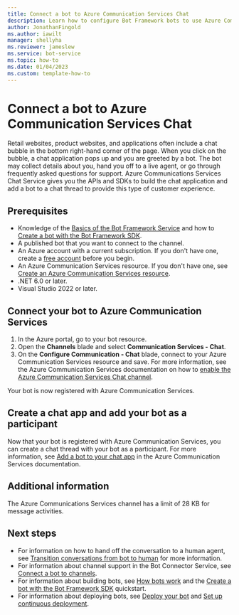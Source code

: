 ```yaml
---
title: Connect a bot to Azure Communication Services Chat
description: Learn how to configure Bot Framework bots to use Azure Communication Services Chat to communicate with users.
author: JonathanFingold
ms.author: iawilt
manager: shellyha
ms.reviewer: jameslew
ms.service: bot-service
ms.topic: how-to
ms.date: 01/04/2023
ms.custom: template-how-to
---
```


# Connect a bot to Azure Communication Services Chat

Retail websites, product websites, and applications often include a chat bubble in the bottom right-hand corner of the page. When you click on the bubble, a chat application pops up and you are greeted by a bot. The bot may collect details about you, hand you off to a live agent, or go through frequently asked questions for support. Azure Communications Services Chat Service gives you the APIs and SDKs to build the chat application and add a bot to a chat thread to provide this type of customer experience.


## Prerequisites

- Knowledge of the [Basics of the Bot Framework Service](v4sdk/bot-builder-basics.md) and how to [Create a bot with the Bot Framework SDK](bot-service-quickstart-create-bot.md).
- A published bot that you want to connect to the channel.
- An Azure account with a current subscription. If you don't have one, create a [free account](https://azure.microsoft.com/free/?WT.mc_id=A261C142F) before you begin.
- An Azure Communication Services resource. If you don't have one, see [Create an Azure Communication Services resource](/azure/communication-services/quickstarts/create-communication-resource).
- .NET 6.0 or later.
- Visual Studio 2022 or later.

## Connect your bot to Azure Communication Services

1. In the Azure portal, go to your bot resource.
1. Open the **Channels** blade and select **Communication Services - Chat**.
1. On the **Configure Communication - Chat** blade, connect to your Azure Communication Services resource and save. For more information, see the Azure Communication Services documentation on how to [enable the Azure Communication Services Chat channel](/azure/communication-services/quickstarts/chat/quickstart-botframework-integration#step-3---enable-azure-communication-services-chat-channel).

Your bot is now registered with Azure Communication Services.

## Create a chat app and add your bot as a participant

Now that your bot is registered with Azure Communication Services, you can create a chat thread with your bot as a participant.
For more information, see [Add a bot to your chat app](/azure/communication-services/quickstarts/chat/quickstart-botframework-integration) in the Azure Communication Services documentation.

## Additional information

The Azure Communications Services channel has a limit of 28 KB for message activities.

## Next steps

- For information on how to hand off the conversation to a human agent, see [Transition conversations from bot to human](bot-service-design-pattern-handoff-human.md) for more information.
- For information about channel support in the Bot Connector Service, see [Connect a bot to channels](bot-service-manage-channels.md).
- For information about building bots, see [How bots work](v4sdk/bot-builder-basics.md) and the [Create a bot with the Bot Framework SDK](bot-service-quickstart-create-bot.md) quickstart.
- For information about deploying bots, see [Deploy your bot](bot-builder-deploy-az-cli.md) and [Set up continuous deployment](bot-service-build-continuous-deployment.md).
